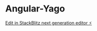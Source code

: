 # Angular-Yago

[Edit in StackBlitz next generation editor ⚡️](https://stackblitz.com/~/github.com/Yago-MS/Angular-Yago)